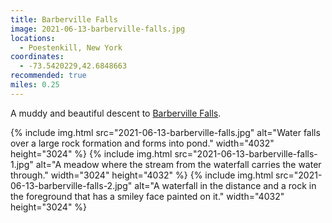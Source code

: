 ```yaml
---
title: Barberville Falls
image: 2021-06-13-barberville-falls.jpg
locations:
  - Poestenkill, New York
coordinates:
  - -73.5420229,42.6848663
recommended: true
miles: 0.25
---
```


A muddy and beautiful descent to [Barberville Falls](https://www.rensselaerplateau.org/barbervillefalls).

<div class="photos">
{% include img.html src="2021-06-13-barberville-falls.jpg" alt="Water falls over a large rock formation and forms into pond." width="4032" height="3024" %}
{% include img.html src="2021-06-13-barberville-falls-1.jpg" alt="A meadow where the stream from the waterfall carries the water through." width="3024" height="4032" %}
{% include img.html src="2021-06-13-barberville-falls-2.jpg" alt="A waterfall in the distance and a rock in the foreground that has a smiley face painted on it." width="4032" height="3024" %}
</div>
